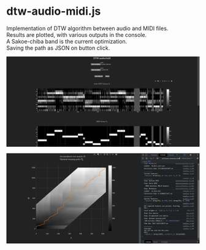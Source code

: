 # dtw-audio-midi.js
Implementation of DTW algorithm between audio and MIDI files.  
Results are plotted, with various outputs in the console.  
A Sakoe-chiba band is the current optimization.  
Saving the path as JSON on button click.

![Chromas](https://github.com/de-tre/dtw-audio-midi.js/blob/main/screenshots/Chromas.png)

![Cost matrix, path, console](https://github.com/de-tre/dtw-audio-midi.js/blob/main/screenshots/Cost%20matrix%2C%20path%2C%20console.png)

